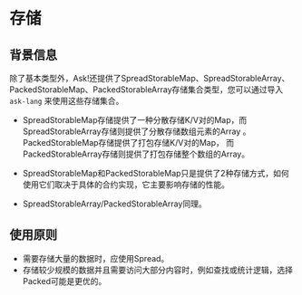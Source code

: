 # 存储

<!-- TODO: 原理描述 -->

## 背景信息

除了基本类型外，Ask!还提供了SpreadStorableMap、SpreadStorableArray、PackedStorableMap、PackedStorableArray存储集合类型，您可以通过导入`ask-lang` 来使用这些存储集合。

- SpreadStorableMap存储提供了一种分散存储K/V对的Map，而SpreadStorableArray存储则提供了分散存储数组元素的Array 。
  PackedStorableMap存储提供了打包存储K/V对的Map， 而PackedStorableArray存储则提供了打包存储整个数组的Array。
- SpreadStorableMap和PackedStorableMap只是提供了2种存储方式，如何使用它们取决于具体的合约实现，它主要影响存储的性能。

- SpreadStorableArray/PackedStorableArray同理。


## 使用原则

- 需要存储大量的数据时，应使用Spread。
- 存储较少规模的数据并且需要访问大部分内容时，例如查找或统计逻辑，选择Packed可能是更优的。

